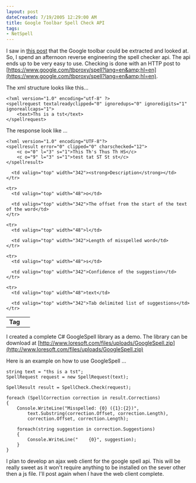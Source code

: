 ```yaml
---
layout: post
dateCreated: 7/19/2005 12:29:00 AM
title: Google Toolbar Spell Check API
tags:
- NetSpell
---
```


I saw in [this post](http://simon.incutio.com/archive/2005/07/08/toolbar) that the Google toolbar could be extracted and looked at. So, I spend an afternoon reverse engineering the spell checker api. The api ends up to be very easy to use. Checking is done with an HTTP post to [https://www.google.com/tbproxy/spell?lang=en&amp;hl=en](https://www.google.com/tbproxy/spell?lang=en&amp;hl=en). 

The xml structure looks like this...

    <?xml version="1.0" encoding="utf-8" ?>  
    <spellrequest textalreadyclipped="0" ignoredups="0" ignoredigits="1" ignoreallcaps="1">  
        <text>Ths is a tst</text>  
    </spellrequest>  

The response look like ...

    <?xml version="1.0" encoding="UTF-8"?>  
    <spellresult error="0" clipped="0" charschecked="12">  
        <c o="0" l="3" s="1">This Th's Thus Th HS</c>  
        <c o="9" l="3" s="1">test tat ST St st</c>  
    </spellresult>  

<table border="0" cellspacing="0" cellpadding="2" width="392">
  <tbody>
    <tr>
      <td valign="top" width="48"><strong>Tag</strong></td>

      <td valign="top" width="342"><strong>Description</strong></td>
    </tr>

    <tr>
      <td valign="top" width="48">o</td>

      <td valign="top" width="342">The offset from the start of the text of the word</td>
    </tr>

    <tr>
      <td valign="top" width="48">l</td>

      <td valign="top" width="342">Length of misspelled word</td>
    </tr>

    <tr>
      <td valign="top" width="48">s</td>

      <td valign="top" width="342">Confidence of the suggestion</td>
    </tr>

    <tr>
      <td valign="top" width="48">text</td>

      <td valign="top" width="342">Tab delimited list of suggestions</td>
    </tr>
  </tbody>
</table>

I created a complete C# GoogleSpell library as a demo. The library can be download at [http://www.loresoft.com/files/uploads/GoogleSpell.zip](http://www.loresoft.com/files/uploads/GoogleSpell.zip)

Here is an example on how to use GoogleSpell …

    string text = "ths is a tst";  
    SpellRequest request = new SpellRequest(text);  
      
    SpellResult result = SpellCheck.Check(request);  
      
    foreach (SpellCorrection correction in result.Corrections)  
    {  
        Console.WriteLine("Misspelled: {0} ({1}:{2})",   
            text.Substring(correction.Offset, correction.Length),   
            correction.Offset, correction.Length);  
      
        foreach(string suggestion in correction.Suggestions)  
        {  
            Console.WriteLine("    {0}", suggestion);  
        }  
    }  

I plan to develop an ajax web client for the google spell api.  This will be really sweet as it won't require anything to be installed on the sever other then a js file.  I'll post again when I have the web client complete.